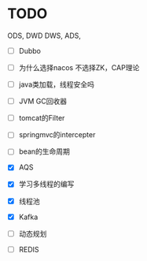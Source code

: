 # TODO 

ODS, DWD DWS, ADS,

- [ ] Dubbo
- [ ] 为什么选择nacos 不选择ZK，CAP理论
- [ ] java类加载，线程安全吗
- [ ] JVM GC回收器
- [ ] tomcat的Filter
- [ ] springmvc的intercepter
- [ ] bean的生命周期
- [x] AQS
- [x] 学习多线程的编写
- [x] 线程池
- [x] Kafka
- [ ] 动态规划
- [ ] REDIS

